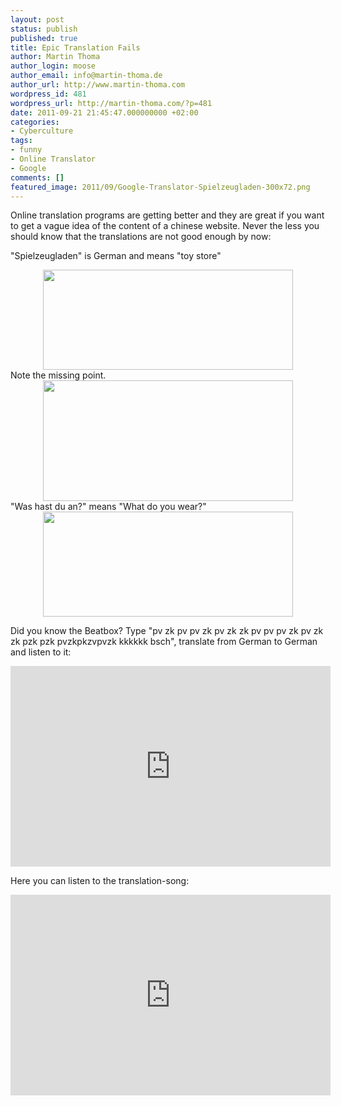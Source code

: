```yaml
---
layout: post
status: publish
published: true
title: Epic Translation Fails
author: Martin Thoma
author_login: moose
author_email: info@martin-thoma.de
author_url: http://www.martin-thoma.com
wordpress_id: 481
wordpress_url: http://martin-thoma.com/?p=481
date: 2011-09-21 21:45:47.000000000 +02:00
categories:
- Cyberculture
tags:
- funny
- Online Translator
- Google
comments: []
featured_image: 2011/09/Google-Translator-Spielzeugladen-300x72.png
---
```

Online translation programs are getting better and they are great if you want to get a vague idea of the content of a chinese website. Never the less you should know that the translations are not good enough by now:

"Spielzeugladen" is German and means "toy store"

<div class="separator" style="clear: both; text-align: center;">
<a href="http://4.bp.blogspot.com/-da3JPZ3Ktew/Tc_JNDKyMnI/AAAAAAAAE24/tzUkLN95szI/s1600/Google-Translator-Dirty-Picture.png" imageanchor="1" style="margin-left:1em; margin-right:1em"><img border="0" height="160" width="400" src="http://4.bp.blogspot.com/-da3JPZ3Ktew/Tc_JNDKyMnI/AAAAAAAAE24/tzUkLN95szI/s400/Google-Translator-Dirty-Picture.png" /></a></div>
Note the missing point.

<div class="separator" style="clear: both; text-align: center;">
<a href="http://4.bp.blogspot.com/-ZXyB2KwbqaU/Tc_JSSxFgrI/AAAAAAAAE3A/vGzrM6aSPZI/s1600/Google-Translator-Was-hast-du-an.png" imageanchor="1" style="margin-left:1em; margin-right:1em"><img border="0" height="193" width="400" src="http://4.bp.blogspot.com/-ZXyB2KwbqaU/Tc_JSSxFgrI/AAAAAAAAE3A/vGzrM6aSPZI/s400/Google-Translator-Was-hast-du-an.png" /></a></div>
"Was hast du an?" means "What do you wear?"

<div class="separator" style="clear: both; text-align: center;">
<a href="http://2.bp.blogspot.com/-hFPvU3na3QQ/Tc_K4wkJ8HI/AAAAAAAAE3I/LQPOR33ujYE/s1600/Google-Translator-Justin-Bieber-Puberty.png" imageanchor="1" style="margin-left:1em; margin-right:1em"><img border="0" height="168" width="400" src="http://2.bp.blogspot.com/-hFPvU3na3QQ/Tc_K4wkJ8HI/AAAAAAAAE3I/LQPOR33ujYE/s400/Google-Translator-Justin-Bieber-Puberty.png" /></a></div>

Did you know the Beatbox? 
Type "pv zk pv pv zk pv zk zk pv pv pv zk pv zk zk pzk pzk pvzkpkzvpvzk kkkkkk bsch", translate from German to German and listen to it:
<iframe width="512" height="321" src="http://www.youtube.com/embed/KtjYKMtGNRc" frameborder="0" allowfullscreen></iframe>

Here you can listen to the translation-song:
<iframe width="512" height="321" src="http://www.youtube.com/embed/mqsrPNXEGdc" frameborder="0" allowfullscreen></iframe>

